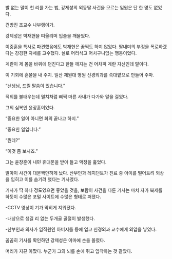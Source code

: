 발 없는 말이 천 리를 가는 법, 강제성의 외동딸 사건을 모르는 임원은 단 한 명도 없었다.

건방진 조교수 나부랭이가.

강제성은 박재현을 떠올리며 입술을 깨물었다.

이중훈을 특사로 파견했음에도 박재현은 꿈쩍도 하지 않았다. 딸내미의 부정을 폭로하겠다는 강경한 자세를 고수했다. 실로 어리석고 어처구니없는 행동이었다.

계란이 제 몸을 바위에 던진다고 한들 깨지는 건 어차피 계란 자신인데 말이다.

이 기회에 혼쭐을 내 주지. 일산 제원대 병원 신경외과를 쑥대밭으로 만들어 주마.

“선생님, 드릴 말씀이 있습니다.”

적의를 불태우는데 멸치처럼 삐쩍 마른 사내가 다가와 말을 걸었다.

그의 심복인 윤장훈이었다.

“중요한 일이 아니면 회의 끝나고 하지.”

“중요한 일입니다.”

“뭔데?”

“이것 좀 보시죠.”

그는 윤장훈이 내민 휴대폰을 받아 들고 액정을 훑었다.

딸아이 사건이 대문짝만하게 났다. 산부인과 레지던트가 진료 중 아이를 떨어트려 외상을 입히고 이를 숨기려 했다는 기사였다.

기사가 딱 하나 정도였으면 좋았을 것을, 보람이 사건을 다룬 기사는 마치 자가 복제를 하듯이 수많은 포털 사이트에 수많은 형태로 퍼졌다.

-CCTV 영상이 기가 막히게 지워졌다.

-내상으로 생길 리 없는 두개골 골절이 발생했다.

-산부인과 의사가 임직원인 아버지를 등에 업고 신경외과 교수에게 외압을 넣었다.

꼼꼼히 기사를 확인하던 강제성은 이마에 손을 올렸다.

머리가 지끈 아팠다. 누군가 그의 뇌를 손에 쥐고 압착하는 것 같았다.